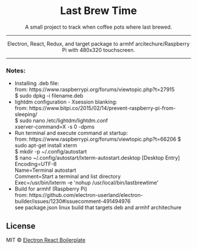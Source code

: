 <div align="center">
    <h1>Last Brew Time</h1>
    <p>A small project to track when coffee pots where last brewed.</p>
    <hr>
    <p>Electron, React, Redux, and target package to armhf arcitechure/Raspberry Pi with 480x320 touchscreen.</p>
    <hr>
    <h3 align="left">Notes:</h3>
    <ul align="left">
        <li>Installing .deb file:<br>
	from: https://www.raspberrypi.org/forums/viewtopic.php?t=27915<br>
	 $ sudo dpkg -i filename.deb</li>
        <li>lightdm configuration - Xsession blanking:<br>
	from: https://www.bitpi.co/2015/02/14/prevent-raspberry-pi-from-sleeping/<br>
	$ sudo nano /etc/lightdm/lightdm.conf<br>
	xserver-command=X -s 0 -dpms</li>
	<li>Run terminal and execute command at startup:<br>
	from: https://www.raspberrypi.org/forums/viewtopic.php?t=66206
	$ sudo apt-get install xterm<br>
	$ mkdir -p ~/.config/autostart<br>
	$ nano ~/.config/autostart/lxterm-autostart.desktop
	[Desktop Entry]<br>
	Encoding=UTF-8<br>
	Name=Terminal autostart<br>
	Comment=Start a terminal and list directory<br>
	Exec=/usr/bin/lxterm -e 'nohup /usr/local/bin/lastbrewtime'</li>
	<li>Build for armhf (Raspberry Pi)<br>
	from: https://github.com/electron-userland/electron-builder/issues/1230#issuecomment-491494976<br>
	see package.json linux build that targets deb and armhf architechure</li>
</div>

## License

MIT © [Electron React Boilerplate](https://github.com/electron-react-boilerplate)
